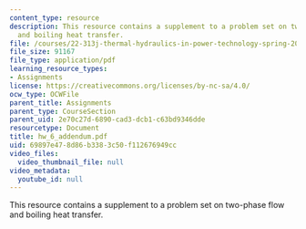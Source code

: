 ```yaml
---
content_type: resource
description: This resource contains a supplement to a problem set on two-phase flow
  and boiling heat transfer.
file: /courses/22-313j-thermal-hydraulics-in-power-technology-spring-2007/69897e478d86b3383c50f112676949cc_hw_6_addendum.pdf
file_size: 91167
file_type: application/pdf
learning_resource_types:
- Assignments
license: https://creativecommons.org/licenses/by-nc-sa/4.0/
ocw_type: OCWFile
parent_title: Assignments
parent_type: CourseSection
parent_uid: 2e70c27d-6890-cad3-dcb1-c63bd9346dde
resourcetype: Document
title: hw_6_addendum.pdf
uid: 69897e47-8d86-b338-3c50-f112676949cc
video_files:
  video_thumbnail_file: null
video_metadata:
  youtube_id: null
---
```

This resource contains a supplement to a problem set on two-phase flow and boiling heat transfer.